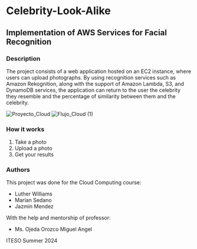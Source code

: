 # Celebrity-Look-Alike
## Implementation of AWS Services for Facial Recognition

### Description
The project consists of a web application hosted on an EC2 instance, where users can upload photographs. By using recognition services such as Amazon Rekognition, along with the support of Amazon Lambda, S3, and DynamoDB services, the application can return to the user the celebrity they resemble and the percentage of similarity between them and the celebrity.

![Proyecto_Cloud](https://github.com/jaznahmendez/Celebrity-Look-Alike/assets/123341132/b9615dcc-4980-41da-9552-1cc676f1799a)
![Flujo_Cloud (1)](https://github.com/jaznahmendez/Celebrity-Look-Alike/assets/123341132/5d7d8619-3b09-46e4-959a-4fb250c7c43f)


### How it works
1. Take a photo
2. Upload a photo
3. Get your results

### Authors
This project was done for the Cloud Computing course:
- Luther Williams
- Marian Sedano
- Jazmin Mendez

With the help and mentorship of professor:
- Ms. Ojeda Orozco Miguel Angel

ITESO Summer 2024
